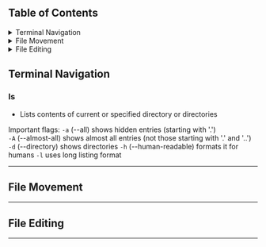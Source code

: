 ## Table of Contents

<details>

<summary> Terminal Navigation </summary>
  
</details>

<details>

<summary> File Movement </summary>
  
</details>

<details>

<summary> File Editing </summary>
  
</details>

## Terminal Navigation

### ls
- Lists contents of current or specified directory or directories

Important flags:
`-a` (--all) shows hidden entries (starting with '.')\
`-A` (--almost-all) shows almost all entries (not those starting with '.' and '..')\
`-d` (--directory) shows directories
`-h` (--human-readable) formats it for humans
`-l` uses long listing format



---

## File Movement

---

## File Editing

---
